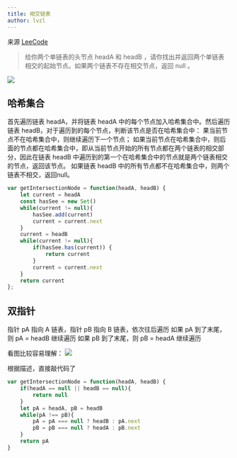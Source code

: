 ```yaml
---
title: 相交链表
author: lvzl
---
```


来源 [LeeCode](https://leetcode-cn.com/problems/intersection-of-two-linked-lists/)

> 给你两个单链表的头节点 headA 和 headB ，请你找出并返回两个单链表相交的起始节点。如果两个链表不存在相交节点，返回 null 。
<img src="https://assets.leetcode.com/uploads/2018/12/13/160_example_1.png"/>

## 哈希集合

首先遍历链表 headA，并将链表 headA 中的每个节点加入哈希集合中。然后遍历链表 headB，对于遍历到的每个节点，判断该节点是否在哈希集合中：
果当前节点不在哈希集合中，则继续遍历下一个节点；
如果当前节点在哈希集合中，则后面的节点都在哈希集合中，即从当前节点开始的所有节点都在两个链表的相交部分，因此在链表 headB 中遍历到的第一个在哈希集合中的节点就是两个链表相交的节点，返回该节点。
如果链表 headB 中的所有节点都不在哈希集合中，则两个链表不相交，返回null。

```js
var getIntersectionNode = function(headA, headB) {
    let current = headA
    const hasSee = new Set()
    while(current != null){
        hasSee.add(current)
        current = current.next
    }
    current = headB
    while(current != null){
        if(hasSee.has(current)) {
            return current
        }
        current = current.next
    }
    return current
};
```

## 双指针

指针 pA 指向 A 链表，指针 pB 指向 B 链表，依次往后遍历
如果 pA 到了末尾，则 pA = headB 继续遍历
如果 pB 到了末尾，则 pB = headA 继续遍历

看图比较容易理解：
<img src="https://pic.leetcode-cn.com/e86e947c8b87ac723b9c858cd3834f9a93bcc6c5e884e41117ab803d205ef662-%E7%9B%B8%E4%BA%A4%E9%93%BE%E8%A1%A8.png"/>

根据描述，直接敲代码了

```js
var getIntersectionNode = function(headA, headB) {
    if(headA == null || headB == null){
        return null
    }
    let pA = headA, pB = headB
    while(pA !== pB){
        pA = pA === null ? headB : pA.next
        pB = pB === null ? headA : pB.next
    }
    return pA
}
```


